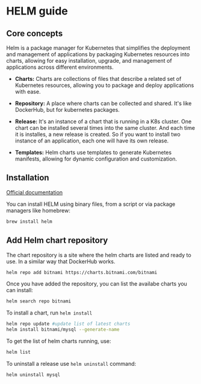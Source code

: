 # HELM guide

## Core concepts

Helm is a package manager for Kubernetes that simplifies the deployment and management of applications by packaging Kubernetes resources into charts, allowing for easy installation, upgrade, and management of applications  across different environments.

- **Charts:** Charts are collections of files that describe a related set of Kubernetes resources, allowing you to package and deploy applications with ease.

- **Repository:** A place where charts can be collected and shared. It's like DockerHub, but for kubernetes packages.

- **Release:** It's an instance of a chart that is running in a K8s cluster. One chart can be installed several times into the same cluster. And each time it is installes, a new release is created. So if you want to install two instance of an application, each one will have its own release.

- **Templates:** Helm charts use templates to generate Kubernetes manifests, allowing for dynamic configuration and customization.

## Installation

[Official documentation](https://helm.sh/docs/intro/install/)

You can install HELM using binary files, from a script or via package managers like homebrew:

```bash
brew install helm
```

## Add Helm chart repository

The chart repository is a site where the helm charts are listed and ready to use. In a similar way that DockerHub works.

```bash
helm repo add bitnami https://charts.bitnami.com/bitnami
```

Once you have added the repository, you can list the availabe charts you can install:

```bash
helm search repo bitnami
```

To install a chart, run ```helm install```

```bash
helm repo update #update list of latest charts
helm install bitnami/mysql --generate-name
```

To get the list of helm charts running, use:

```bash
helm list
```

To uninstall a release use ```helm uninstall``` command:

```bash
helm uninstall mysql
```

